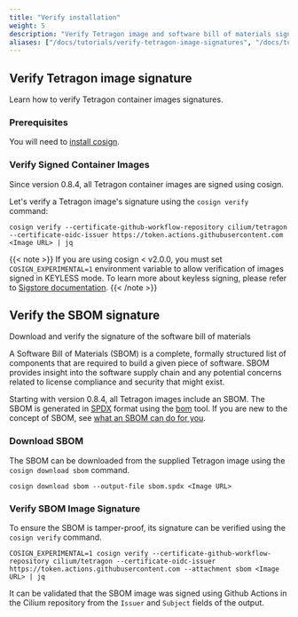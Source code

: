 ```yaml
---
title: "Verify installation"
weight: 5
description: "Verify Tetragon image and software bill of materials signatures"
aliases: ["/docs/tutorials/verify-tetragon-image-signatures", "/docs/tutorials/software-bill-of-materials"]
---
```


## Verify Tetragon image signature

Learn how to verify Tetragon container images signatures.

### Prerequisites

You will need to [install cosign](https://docs.sigstore.dev/system_config/installation/).

### Verify Signed Container Images

Since version 0.8.4, all Tetragon container images are signed using cosign.

Let's verify a Tetragon image's signature using the `cosign verify` command:

```shell
cosign verify --certificate-github-workflow-repository cilium/tetragon --certificate-oidc-issuer https://token.actions.githubusercontent.com <Image URL> | jq
```

{{< note >}}
If you are using cosign < v2.0.0, you must set `COSIGN_EXPERIMENTAL=1`
environment variable to allow verification of images signed in KEYLESS mode.
To learn more about keyless signing, please refer to [Sigstore documentation](https://docs.sigstore.dev/signing/overview/).
{{< /note >}}

## Verify the SBOM signature

Download and verify the signature of the software bill of materials

A Software Bill of Materials (SBOM) is a complete, formally structured list of
components that are required to build a given piece of software. SBOM provides
insight into the software supply chain and any potential concerns related to
license compliance and security that might exist.

Starting with version 0.8.4, all Tetragon images include an SBOM. The SBOM is
generated in [SPDX](https://spdx.dev/) format using the
[bom](https://github.com/kubernetes-sigs/bom) tool. If you are new to the
concept of SBOM, see [what an SBOM can do for you](https://www.chainguard.dev/unchained/what-an-sbom-can-do-for-you).

### Download SBOM

The SBOM can be downloaded from the supplied Tetragon image using the `cosign
download sbom` command.

```shell
cosign download sbom --output-file sbom.spdx <Image URL>
```

### Verify SBOM Image Signature

To ensure the SBOM is tamper-proof, its signature can be verified using the
`cosign verify` command.

```shell
COSIGN_EXPERIMENTAL=1 cosign verify --certificate-github-workflow-repository cilium/tetragon --certificate-oidc-issuer https://token.actions.githubusercontent.com --attachment sbom <Image URL> | jq
```

It can be validated that the SBOM image was signed using Github Actions in the
Cilium repository from the `Issuer` and `Subject` fields of the output.
